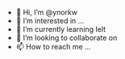 - 👋 Hi, I’m @ynorkw
- 👀 I’m interested in ...
- 🌱 I’m currently learning  Ielt
- 💞️ I’m looking to collaborate on 
- 📫 How to reach me ...

<!---
ynorkw/ynorkw is a ✨ special ✨ repository because its `README.md` (this file) appears on your GitHub profile.
You can click the Preview link to take a look at your changes.
--->
